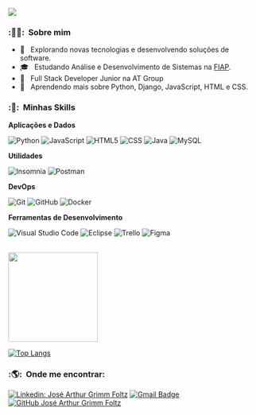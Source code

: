 
![](https://komarev.com/ghpvc/?username=grimmfoltz&color=006bed)

<h3> :👨🏼: &nbsp;Sobre mim </h3>

- 🤔 &nbsp; Explorando novas tecnologias e desenvolvendo soluções de software.
- 🎓 &nbsp; Estudando Análise e Desenvolvimento de Sistemas na <a href="https://www.fiap.com.br/">FIAP</a>.
- 💼 &nbsp; Full Stack Developer Junior na AT Group</a>
- 🌱 &nbsp; Aprendendo mais sobre Python, Django, JavaScript, HTML e CSS.

<h3> :🚀: &nbsp;Minhas Skills </h3>

**Aplicações e Dados**

  ![Python](https://img.shields.io/badge/-python-333333?style=flat&logo=python)
  ![JavaScript](https://img.shields.io/badge/-JavaScript-333333?style=flat&logo=javascript)
  ![HTML5](https://img.shields.io/badge/-HTML5-333333?style=flat&logo=HTML5)
  ![CSS](https://img.shields.io/badge/-CSS-333333?style=flat&logo=CSS3&logoColor=1572B6)
  ![Java](https://img.shields.io/badge/-Java-333333?style=flat&logo=Java&logoColor=007396)
  ![MySQL](https://img.shields.io/badge/-MySQL-333333?style=flat&logo=mysql)
  <!--![C++](https://img.shields.io/badge/-C++-333333?style=flat&logo=C%2B%2B&logoColor=00599C)
  ![Flutter](https://img.shields.io/badge/-Flutter-333333?style=flat&logo=Flutter)
  ![React](https://img.shields.io/badge/-React-333333?style=flat&logo=react)
  ![React Native](https://img.shields.io/badge/-React%20Native-333333?style=flat&logo=react)
  ![Jest](https://img.shields.io/badge/-Jest-333333?style=flat&logo=jest)!-->

**Utilidades**

  ![Insomnia](https://img.shields.io/badge/-Insomnia-333333?style=flat&logo=insomnia)
  ![Postman](https://img.shields.io/badge/-Postman-333333?style=flat&logo=postman)

**DevOps**

  ![Git](https://img.shields.io/badge/-Git-333333?style=flat&logo=git)
  ![GitHub](https://img.shields.io/badge/-GitHub-333333?style=flat&logo=github)
  ![Docker](https://img.shields.io/badge/-Docker-333333?style=flat&logo=docker)
  <!--![Bitbucket](https://img.shields.io/badge/-Bitbucket-333333?style=flat&logo=bitbucket)
  ![Travis](https://img.shields.io/badge/-Travis-333333?style=flat&logo=travis)-->

**Ferramentas de Desenvolvimento**

  ![Visual Studio Code](https://img.shields.io/badge/-Visual%20Studio%20Code-333333?style=flat&logo=visual-studio-code&logoColor=007ACC)
  ![Eclipse](https://img.shields.io/badge/-Eclipse-333333?style=flat&logo=eclipse-ide&logoColor=2C2255)
  ![Trello](https://img.shields.io/badge/-Trello-333333?style=flat&logo=trello&logoColor=007ACC)
  ![Figma](https://img.shields.io/badge/-Figma-333333?style=flat&logo=figma&logoColor=007ACC)
  <!--![Adobe XD](https://img.shields.io/badge/-Adobe%20XD-333333?style=flat&logo=adobe-xd&logoColor=007ACC)!-->

<br/>

<a href="https://github.com/grimmfoltz">
  <img height="180em" src="https://github-readme-stats.vercel.app/api?username=grimmfoltz&theme=dracula&show_icons=true" /> 
</a>
<br/>

  [![Top Langs](https://github-readme-stats.vercel.app/api/top-langs/?username=grimmfoltz)](https://github.com/grimmfoltz/github-readme-stats)


<h3> :🌎: &nbsp;Onde me encontrar: </h3> 

[![Linkedin: José Arthur Grimm Foltz](https://img.shields.io/badge/-JoséGrimm-blue?style=flat-square&logo=Linkedin&logoColor=white&link=https://www.linkedin.com/in/jose-grimm/)](https://www.linkedin.com/in/jose-grimm/)
[![Gmail Badge](https://img.shields.io/badge/-grimmfoltz@gmail.com-006bed?style=flat-square&logo=Gmail&logoColor=white&link=mailto:grimmfoltz@gmail.com)](mailto:grimmfoltz@gmail.com)
[![GitHub José Arthur Grimm Foltz]( https://img.shields.io/github/followers/grimmfoltz?label=follow&style=social)](https://github.com/grimmfoltz)
